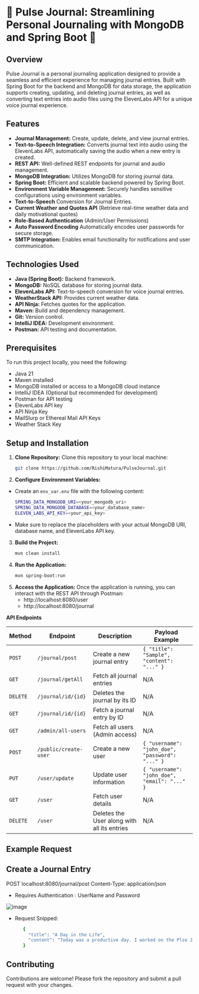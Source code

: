 # 📝 Pulse Journal: Streamlining Personal Journaling with MongoDB and Spring Boot 📒 

## Overview

Pulse Journal is a personal journaling application designed to provide a seamless and efficient experience for managing journal entries. Built with Spring Boot for the backend and MongoDB for data storage, the application supports creating, updating, and deleting journal entries, as well as converting text entries into audio files using the ElevenLabs API for a unique voice journal experience.

## Features

- **Journal Management:** Create, update, delete, and view journal entries.
- **Text-to-Speech Integration:** Converts journal text into audio using the ElevenLabs API, automatically saving the audio when a new entry is created.
- **REST API:** Well-defined REST endpoints for journal and audio management.
- **MongoDB Integration:** Utilizes MongoDB for storing journal data.
- **Spring Boot:** Efficient and scalable backend powered by Spring Boot.
- **Environment Variable Management:** Securely handles sensitive configurations using environment variables.
- **Text-to-Speech** Conversion for Journal Entries.
- **Current Weather and Quotes API** (Retrieve real-time weather data and daily motivational quotes)
- **Role-Based Authentication** (Admin/User Permissions)
- **Auto Password Encoding** Automatically encodes user passwords for secure storage.
- **SMTP Integration:** Enables email functionality for notifications and user communication.

## Technologies Used

- **Java (Spring Boot):** Backend framework.
- **MongoDB:** NoSQL database for storing journal data.
- **ElevenLabs API:** Text-to-speech conversion for voice journal entries.
- **WeatherStack API:** Provides current weather data.
- **API Ninja:** Fetches quotes for the application.
- **Maven:** Build and dependency management.
- **Git:** Version control.
- **IntelliJ IDEA:** Development environment.
- **Postman:** API testing and documentation.

## Prerequisites

To run this project locally, you need the following:
- Java 21 
- Maven installed
- MongoDB installed or access to a MongoDB cloud instance
- IntelliJ IDEA (Optional but recommended for development)
- Postman for API testing
- ElevenLabs API key
- API Ninja Key
- MailSlurp or Ethereal Mail API Keys
- Weather Stack Key

## Setup and Installation


1. **Clone Repository:** Clone this repository to your local machine:
   ```sh
   git clone https://github.com/RishiMatura/PulseJournal.git
   
2. **Configure Environment Variables:** 
- Create an `env_var.env` file with the following content:

   ```sh
  SPRING_DATA_MONGODB_URI=<your_mongodb_uri>
  SPRING_DATA_MONGODB_DATABASE=<your_database_name>
  ELEVEN_LABS_API_KEY=<your_api_key>
   
- Make sure to replace the placeholders with your actual MongoDB URI, database name, and ElevenLabs API key.

3. **Build the Project:**
   ```sh
   mvn clean install
   
4. **Run the Application:**
    ```sh
    mvn spring-boot:run
    
5. **Access the Application:** Once the application is running, you can interact with the REST API through Postman:
    - http://localhost:8080/user
    - http://localhost:8080/journal

 **API Endpoints**

| Method   | Endpoint                                     | Description                               | Payload Example                          |
|----------|----------------------------------------------|-------------------------------------------|------------------------------------------|
| `POST`   | `/journal/post`                              | Create a new journal entry                | `{ "title": "Sample", "content": "..." }` |
| `GET`    | `/journal/getAll`                            | Fetch all journal entries                 | N/A                                      |
| `DELETE` | `/journal/id/{id}`                           | Deletes the journal by its ID             | N/A                                      |
| `GET`    | `/journal/id/{id}`                           | Fetch a journal entry by ID               | N/A                                      |
| `GET`    | `/admin/all-users`                           | Fetch all users (Admin access)            | N/A                                      |
| `POST`   | `/public/create-user`                        | Create a new user                         | `{ "username": "john_doe", "password": "..." }` |
| `PUT`    | `/user/update`                               | Update user information                   | `{ "username": "john_doe", "email": "..." }` |
| `GET`    | `/user`                                      | Fetch user details                        | N/A                                      |
| `DELETE` | `/user`                                      | Deletes the User along with all its entries| N/A                                      |

## Example Request

## Create a Journal Entry
POST localhost:8080/journal/post
Content-Type: application/json
- Requires Authentication :  UserName and Password

![image](https://github.com/user-attachments/assets/e1f2743c-31ab-4a86-9946-1aef0a2443f4)
- Request Snipped: 
  ```sh
     {
       "title": "A Day in the Life",
       "content": "Today was a productive day. I worked on the Plse Journal project."
     }
## Contributing

Contributions are welcome! Please fork the repository and submit a pull request with your changes.
